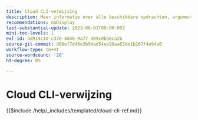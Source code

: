 ```yaml
---
title: Cloud CLI-verwijzing
description: Meer informatie over alle beschikbare opdrachten, argumenten en opties voor Adobe Commerce magento-cloud-opdrachtregelprogramma's.
recommendations: noDisplay
last-substantial-update: 2023-06-01T00:00:00Z
mini-toc-levels: 1
exl-id: ad914c10-c370-4d46-9a77-409c0bb0ca2b
source-git-commit: d08ef7d46e3b94ae54ee99aa63de1b267f4e94a0
workflow-type: tm+mt
source-wordcount: '20'
ht-degree: 0%

---
```


# Cloud CLI-verwijzing

{{$include /help/_includes/templated/cloud-cli-ref.md}}

<!-- Last updated from includes: 2025-07-17 11:54:29 -->
